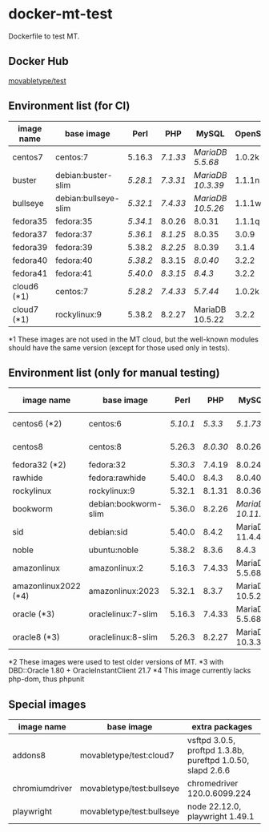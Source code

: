 # docker-mt-test
Dockerfile to test MT.

## Docker Hub

[movabletype/test](https://hub.docker.com/r/movabletype/test)

## Environment list (for CI)

|image name|base image|Perl|PHP|MySQL|OpenSSL|End of Life|
|-|-|-|-|-|-|-|
|centos7|centos:7|5.16.3|*7.1.33*|*MariaDB 5.5.68*|1.0.2k|2024-06|
|buster|debian:buster-slim|*5.28.1*|*7.3.31*|*MariaDB 10.3.39*|1.1.1n|2022-01|
|bullseye|debian:bullseye-slim|*5.32.1*|*7.4.33*|*MariaDB 10.5.26*|1.1.1w|-|
|fedora35|fedora:35|*5.34.1*|8.0.26|8.0.31|1.1.1q|-|
|fedora37|fedora:37|*5.36.1*|*8.1.25*|8.0.35|3.0.9|-|
|fedora39|fedora:39|5.38.2|*8.2.25*|8.0.39|3.1.4|-|
|fedora40|fedora:40|*5.38.2*|8.3.15|*8.0.40*|3.2.2|-|
|fedora41|fedora:41|*5.40.0*|*8.3.15*|*8.4.3*|3.2.2|-|
|cloud6 (\*1)|centos:7|*5.28.2*|*7.4.33*|*5.7.44*|1.0.2k|-|
|cloud7 (\*1)|rockylinux:9|5.38.2|8.2.27|MariaDB 10.5.22|3.2.2|-|

\*1 These images are not used in the MT cloud, but the well-known modules should have the same version (except for those used only in tests).

## Environment list (only for manual testing)

|image name|base image|Perl|PHP|MySQL|OpenSSL|End of Life|
|-|-|-|-|-|-|-|
|centos6 (\*2)|centos:6|*5.10.1*|*5.3.3*|*5.1.73*|1.0.1e|2020-11|
|centos8|centos:8|5.26.3|*8.0.30*|8.0.26|1.1.1k|2021-12|
|fedora32 (\*2)|fedora:32|*5.30.3*|7.4.19|8.0.24|1.1.1k|-|
|rawhide|fedora:rawhide|5.40.0|8.4.3|8.0.40|3.2.2|-|
|rockylinux|rockylinux:9|5.32.1|8.1.31|8.0.36|3.2.2|-|
|bookworm|debian:bookworm-slim|5.36.0|8.2.26|*MariaDB 10.11.6*|3.0.15|-|
|sid|debian:sid|5.40.0|8.4.2|MariaDB 11.4.4|3.3.2|-|
|noble|ubuntu:noble|5.38.2|8.3.6|8.4.3|3.0.13|-|
|amazonlinux|amazonlinux:2|5.16.3|7.4.33|MariaDB 5.5.68|1.0.2k|-|
|amazonlinux2022 (\*4)|amazonlinux:2023|5.32.1|8.3.7|MariaDB 10.5.25|3.0.8|-|
|oracle (\*3)|oraclelinux:7-slim|5.16.3|7.4.33|MariaDB 5.5.68|1.0.2k|-|
|oracle8 (\*3)|oraclelinux:8-slim|5.26.3|8.2.27|MariaDB 10.3.39|1.1.1k|-|

\*2 These images were used to test older versions of MT.
\*3 with DBD::Oracle 1.80 + OracleInstantClient 21.7
\*4 This image currently lacks php-dom, thus phpunit

## Special images

|image name|base image|extra packages|
|-|-|-|
|addons8|movabletype/test:cloud7|vsftpd 3.0.5, proftpd 1.3.8b, pureftpd 1.0.50, slapd 2.6.6|
|chromiumdriver|movabletype/test:bullseye|chromedriver 120.0.6099.224|
|playwright|movabletype/test:bullseye|node 22.12.0, playwright 1.49.1|
